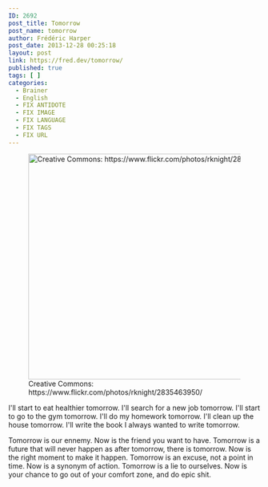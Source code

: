 ```yaml
---
ID: 2692
post_title: Tomorrow
post_name: tomorrow
author: Frédéric Harper
post_date: 2013-12-28 00:25:18
layout: post
link: https://fred.dev/tomorrow/
published: true
tags: [ ]
categories:
  - Brainer
  - English
  - FIX ANTIDOTE
  - FIX IMAGE
  - FIX LANGUAGE
  - FIX TAGS
  - FIX URL
---
```

<figure><img alt="Creative Commons: https://www.flickr.com/photos/rknight/2835463950/" src="http://fred.dev/wp-content/uploads/2013/12/gnome.jpg" width="600" height="450" /><figcaption> Creative Commons: https://www.flickr.com/photos/rknight/2835463950/</figcaption></figure>
I'll start to eat healthier tomorrow. I'll search for a new job tomorrow. I'll start to go to the gym tomorrow. I'll do my homework tomorrow. I'll clean up the house tomorrow. I'll write the book I always wanted to write tomorrow.

Tomorrow is our ennemy. Now is the friend you want to have. Tomorrow is a future that will never happen as after tomorrow, there is tomorrow. Now is the right moment to make it happen. Tomorrow is an excuse, not a point in time. Now is a synonym of action. Tomorrow is a lie to ourselves. Now is your chance to go out of your comfort zone, and do epic shit.
